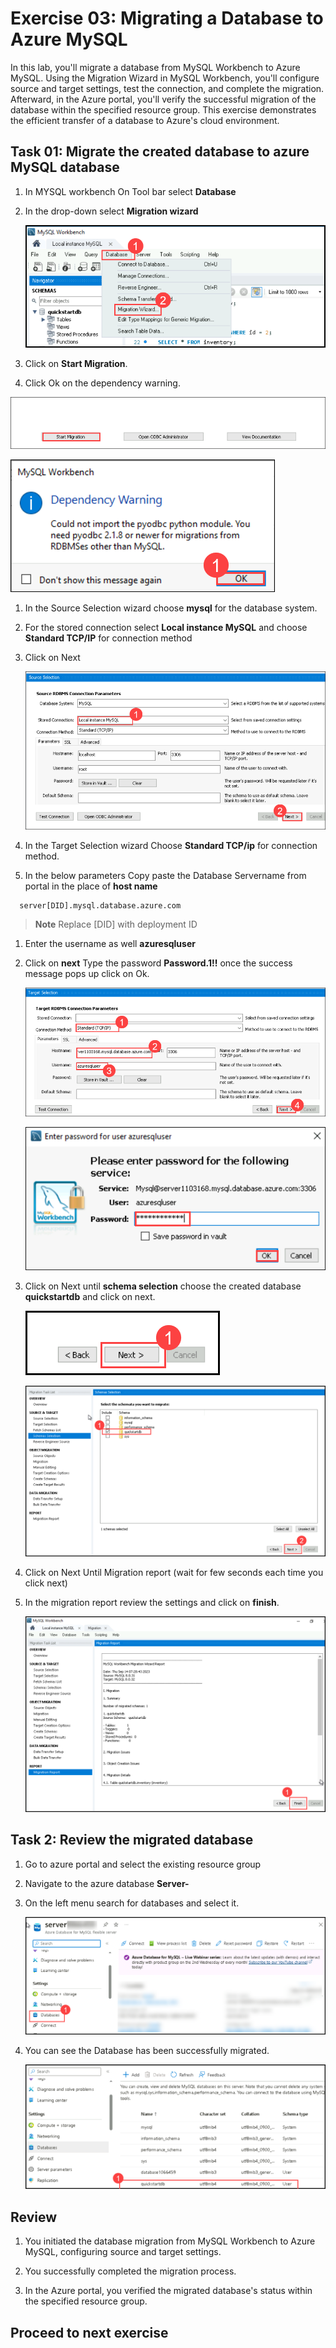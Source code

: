 # Exercise 03: Migrating a Database to Azure MySQL

In this lab, you'll migrate a database from MySQL Workbench to Azure MySQL. Using the Migration Wizard in MySQL Workbench, you'll configure source and target settings, test the connection, and complete the migration. Afterward, in the Azure portal, you'll verify the successful migration of the database within the specified resource group. This exercise demonstrates the efficient transfer of a database to Azure's cloud environment.

## Task 01: Migrate the created database to azure MySQL database

1. In MYSQL workbench On Tool bar select **Database**

1. In the drop-down select **Migration wizard**

   ![](Media/023.png)

1. Click on **Start Migration**.

1.  Click Ok on the dependency warning.

   ![](Media/six.png)

   ![](Media/seven.png)

1.  In the Source Selection wizard choose **mysql** for the database system.

1. For the stored connection select **Local instance MySQL** and choose **Standard TCP/IP** for connection method

1. Click on Next

   ![](Media/eight.png)

1. In the Target Selection wizard Choose **Standard TCP/ip** for connection method.

1. In the below parameters Copy paste the Database Servername from portal in the place of **host name**
  ```
    server[DID].mysql.database.azure.com
  ```
   
   >**Note** Replace [DID] with deployment ID

1. Enter the username as well **azuresqluser**

1. Click on **next** Type the password **Password.1!!** once the success message pops up click on Ok.

   ![](Media/nine.png)

   ![](Media/ten.png)

1. Click on Next until **schema selection** choose the created database **quickstartdb** and click on next.

   ![](Media/031.png)

   ![](Media/032.png)

1. Click on Next Until Migration report (wait for few seconds each time you click next)

1. In the migration report review the settings and click on **finish**.

   ![](Media/033.png)

## Task 2: Review the migrated database

1. Go to azure portal and select the existing resource group

1. Navigate to the azure database **Server-<inject key="DeploymentID" />**

1. On the left menu search for databases and select it.

   ![](Media/034.png)

1. You can see the Database has been successfully migrated.

   ![](Media/035.png)

## Review

1. You initiated the database migration from MySQL Workbench to Azure MySQL, configuring source and target settings.

1. You successfully completed the migration process.

1. In the Azure portal, you verified the migrated database's status within the specified resource group.

## Proceed to next exercise   
